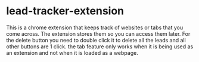 # lead-tracker-extension
 This is a chrome extension that keeps track of websites or tabs that you come across. The extension stores them so you can access them later.
 For the delete button you need to double click it to delete all the leads and all other buttons are 1 click.
 the tab feature only works when it is being used as an extension and not when it is loaded as a webpage.
